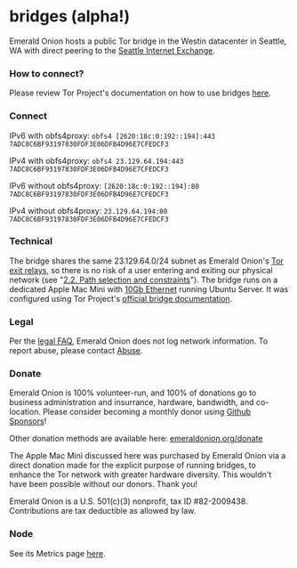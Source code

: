 # bridges (alpha!)

Emerald Onion hosts a public Tor bridge in the Westin datacenter in Seattle, WA with direct peering to the [Seattle Internet Exchange](https://www.seattleix.net/).

### How to connect?

Please review Tor Project's documentation on how to use bridges [here](https://tb-manual.torproject.org/bridges/).

### Connect

IPv6 with obfs4proxy:
`obfs4 [2620:18c:0:192::194]:443 7ADC8C6BF93197830FDF3E06DFB4D96E7CFEDCF3`

IPv4 with obfs4proxy:
`obfs4 23.129.64.194:443 7ADC8C6BF93197830FDF3E06DFB4D96E7CFEDCF3`

IPv6 without obfs4proxy:
`[2620:18c:0:192::194]:80 7ADC8C6BF93197830FDF3E06DFB4D96E7CFEDCF3`

IPv4 without obfs4proxy:
`23.129.64.194:80 7ADC8C6BF93197830FDF3E06DFB4D96E7CFEDCF3`

### Technical

The bridge shares the same 23.129.64.0/24 subnet as Emerald Onion's [Tor exit relays](https://metrics.torproject.org/rs.html#search/as:396507), so there is no risk of a user entering and exiting our physical network (see "[2.2. Path selection and constraints](https://github.com/torproject/torspec/blob/master/path-spec.txt)"). The bridge runs on a dedicated Apple Mac Mini with [10Gb Ethernet](https://support.apple.com/kb/SP782?locale=en_US) running Ubuntu Server. It was configured using Tor Project's [official bridge documentation](https://community.torproject.org/relay/setup/bridge/debian-ubuntu/).

### Legal

Per the [legal FAQ](https://emeraldonion.org/faq/), Emerald Onion does not log network information. To report abuse, please contact [Abuse](mailto:abuse@emeraldonion.org).

### Donate

Emerald Onion is 100% volunteer-run, and 100% of donations go to business administration and insurrance, hardware, bandwidth, and co-location. Please consider becoming a monthly donor using [Github Sponsors](https://github.com/sponsors/emeraldonion)!

Other donation methods are available here: [emeraldonion.org/donate](https://emeraldonion.org/donate/)

The Apple Mac Mini discussed here was purchased by Emerald Onion via a direct donation made for the explicit purpose of running bridges, to enhance the Tor network with greater hardware diversity. This wouldn't have been possible without our donors. Thank you!

Emerald Onion is a U.S. 501(c)(3) nonprofit, tax ID #82-2009438. Contributions are tax deductible as allowed by law.

### Node

See its Metrics page [here](https://metrics.torproject.org/rs.html#details/7ADC8C6BF93197830FDF3E06DFB4D96E7CFEDCF3).
